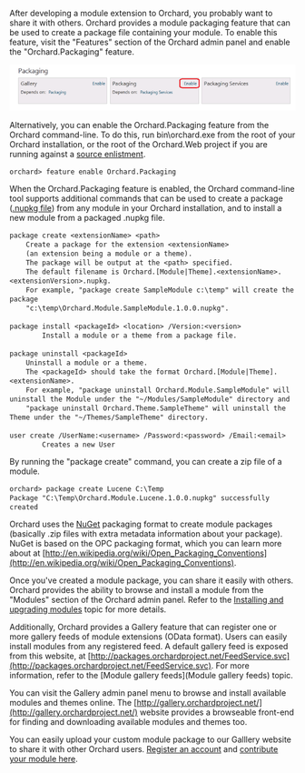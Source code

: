 
After developing a module extension to Orchard, you probably want to share it with others.  Orchard provides a module packaging feature that can be used to create a package file containing your module.  To enable this feature, visit the "Features" section of the Orchard admin panel and enable the "Orchard.Packaging" feature.

![](../Upload/screenshots_675/enable_packaging.png)

Alternatively, you can enable the Orchard.Packaging feature from the Orchard command-line. To do this, run bin\orchard.exe from the root of your Orchard installation, or the root of the Orchard.Web project if you are running against a [source enlistment](Setting-up-a-source-enlistment).

    
    orchard> feature enable Orchard.Packaging



When the Orchard.Packaging feature is enabled, the Orchard command-line tool supports additional commands that can be used to create a package ([.nupkg file](http://nuget.org)) from any module in your Orchard installation, and to install a new module from a packaged .nupkg file.

    
    package create <extensionName> <path>
        Create a package for the extension <extensionName>
        (an extension being a module or a theme).
        The package will be output at the <path> specified.
        The default filename is Orchard.[Module|Theme].<extensionName>.<extensionVersion>.nupkg.
        For example, "package create SampleModule c:\temp" will create the package
        "c:\temp\Orchard.Module.SampleModule.1.0.0.nupkg".
    
    package install <packageId> <location> /Version:<version>
            Install a module or a theme from a package file.
    
    package uninstall <packageId>
        Uninstall a module or a theme.
        The <packageId> should take the format Orchard.[Module|Theme].<extensionName>.
        For example, "package uninstall Orchard.Module.SampleModule" will uninstall the Module under the "~/Modules/SampleModule" directory and
        "package uninstall Orchard.Theme.SampleTheme" will uninstall the Theme under the "~/Themes/SampleTheme" directory.
    
    user create /UserName:<username> /Password:<password> /Email:<email>
            Creates a new User
    


By running the "package create" command, you can create a zip file of a module.

    
    orchard> package create Lucene C:\Temp
    Package "C:\Temp\Orchard.Module.Lucene.1.0.0.nupkg" successfully created


Orchard uses the [NuGet](http://nuget.org) packaging format to create module packages (basically .zip files with extra metadata information about your package).  NuGet is based on the OPC packaging format, which you can learn more about at [http://en.wikipedia.org/wiki/Open_Packaging_Conventions](http://en.wikipedia.org/wiki/Open_Packaging_Conventions).

Once you've created a module package, you can share it easily with others.  Orchard provides the ability to browse and install a module from the "Modules" section of the Orchard admin panel.  Refer to the [Installing and upgrading modules](Installing-and-upgrading-modules) topic for more details.

Additionally, Orchard provides a Gallery feature that can register one or more gallery feeds of module extensions (OData format).  Users can easily install modules from any registered feed.  A default gallery feed is exposed from this website, at [http://packages.orchardproject.net/FeedService.svc](http://packages.orchardproject.net/FeedService.svc).  For more information, refer to the [Module gallery feeds](Module gallery feeds) topic.

You can visit the Gallery admin panel menu to browse and install available modules and themes online.  The [http://gallery.orchardproject.net/](http://gallery.orchardproject.net/) website provides a browseable front-end for finding and downloading available modules and themes too.

You can easily upload your custom module package to our Galllery website to share it with other Orchard users. [Register an account](https://gallery.orchardproject.net/Users/Account/Register) and [contribute your module here](https://gallery.orchardproject.net/Contribute/Index).
